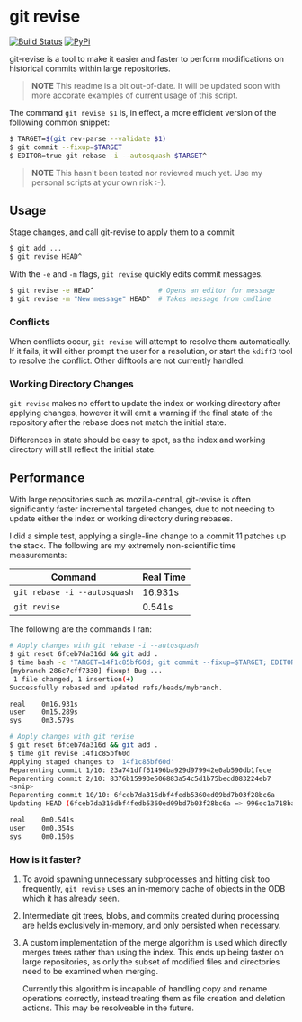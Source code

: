 # git revise
[![Build Status](https://travis-ci.org/mystor/git-revise.svg?branch=master)](https://travis-ci.org/mystor/git-revise)
[![PyPi](https://img.shields.io/pypi/v/git-revise.svg)](https://pypi.org/project/git-revise/)

git-revise is a tool to make it easier and faster to perform modifications on
historical commits within large repositories.

> **NOTE** This readme is a bit out-of-date. It will be updated soon with
> more accorate examples of current usage of this script.

The command `git revise $1` is, in effect, a more efficient version of the
following common snippet:

```bash
$ TARGET=$(git rev-parse --validate $1)
$ git commit --fixup=$TARGET
$ EDITOR=true git rebase -i --autosquash $TARGET^
```

> **NOTE** This hasn't been tested nor reviewed much yet. Use my personal
> scripts at your own risk :-).

## Usage

Stage changes, and call git-revise to apply them to a commit

```bash
$ git add ...
$ git revise HEAD^
```

With the `-e` and `-m` flags, `git revise` quickly edits commit messages.

```bash
$ git revise -e HEAD^                # Opens an editor for message
$ git revise -m "New message" HEAD^  # Takes message from cmdline
```

### Conflicts

When conflicts occur, `git revise` will attempt to resolve them
automatically. If it fails, it will either prompt the user for a resolution,
or start the `kdiff3` tool to resolve the conflict. Other difftools are not
currently handled.

### Working Directory Changes

`git revise` makes no effort to update the index or working directory after
applying changes, however it will emit a warning if the final state of the
repository after the rebase does not match the initial state.

Differences in state should be easy to spot, as the index and working
directory will still reflect the initial state.

## Performance

With large repositories such as mozilla-central, git-revise is often
significantly faster incremental targeted changes, due to not needing to
update either the index or working directory during rebases.

I did a simple test, applying a single-line change to a commit 11 patches up
the stack. The following are my extremely non-scientific time measurements:

| Command                      | Real Time |
| ---------------------------- | --------- |
| `git rebase -i --autosquash` | 16.931s   |
| `git revise`                 | 0.541s    |

The following are the commands I ran:

```bash
# Apply changes with git rebase -i --autosquash
$ git reset 6fceb7da316d && git add .
$ time bash -c 'TARGET=14f1c85bf60d; git commit --fixup=$TARGET; EDITOR=true git rebase -i --autosquash $TARGET~'
[mybranch 286c7cff7330] fixup! Bug ...
 1 file changed, 1 insertion(+)
Successfully rebased and updated refs/heads/mybranch.

real    0m16.931s
user    0m15.289s
sys     0m3.579s

# Apply changes with git revise
$ git reset 6fceb7da316d && git add .
$ time git revise 14f1c85bf60d
Applying staged changes to '14f1c85bf60d'
Reparenting commit 1/10: 23a741dff61496ba929d979942e0ab590db1fece
Reparenting commit 2/10: 8376b15993e506883a54c5d1b75becd083224eb7
<snip>
Reparenting commit 10/10: 6fceb7da316dbf4fedb5360ed09bd7b03f28bc6a
Updating HEAD (6fceb7da316dbf4fedb5360ed09bd7b03f28bc6a => 996ec1a718bad36edab0e7c1129d698d29cdcdfc)

real    0m0.541s
user    0m0.354s
sys     0m0.150s
```

### How is it faster?

1. To avoid spawning unnecessary subprocesses and hitting disk too
   frequently, `git revise` uses an in-memory cache of objects in the ODB
   which it has already seen.

2. Intermediate git trees, blobs, and commits created during processing are
   helds exclusively in-memory, and only persisted when necessary.

3. A custom implementation of the merge algorithm is used which directly
   merges trees rather than using the index. This ends up being faster on
   large repositories, as only the subset of modified files and directories
   need to be examined when merging.

   Currently this algorithm is incapable of handling copy and rename
   operations correctly, instead treating them as file creation and deletion
   actions. This may be resolveable in the future.
